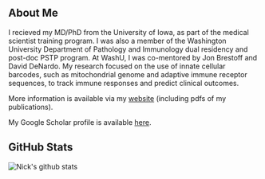 ## About Me
I recieved my MD/PhD from the University of Iowa, as part of the medical scientist training program. I was also a member of the Washington University Department of Pathology and Immunology dual residency and post-doc PSTP program. At WashU, I was co-mentored by Jon Brestoff and David DeNardo. My research focused on the use of innate cellular barcodes, such as mitochondrial genome and adaptive immune receptor sequences, to track immune responses and predict clinical outcomes.

More information is available via my [website](https://www.borch.dev/) (including pdfs of my publications).

My Google Scholar profile is available [here](https://scholar.google.com/citations?user=_n4TRuIAAAAJ&hl=en&authuser=1).

## GitHub Stats
![Nick's github stats](https://github-readme-stats.vercel.app/api?username=ncborcherding&show_icons=true&theme=dracula)
